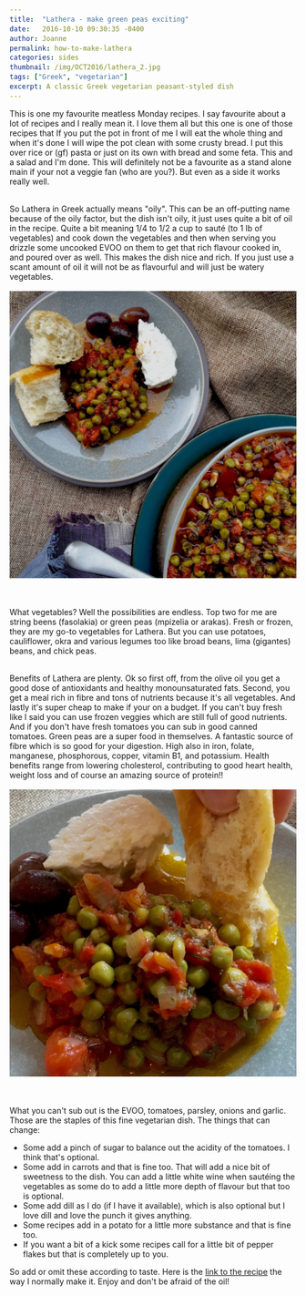 ```yaml
---
title:  "Lathera - make green peas exciting"
date:   2016-10-10 09:30:35 -0400
author: Joanne
permalink: how-to-make-lathera
categories: sides
thumbnail: /img/OCT2016/lathera_2.jpg
tags: ["Greek", "vegetarian"]
excerpt: A classic Greek vegetarian peasant-styled dish
---
```


This is one my favourite meatless Monday recipes. I say favourite about a lot of recipes and I really mean it. I love them all but this one is one of those recipes that If you put the pot in front of me I will eat the whole thing and when it's done I will wipe the pot clean with some crusty bread.  I put this over rice or (gf) pasta or just on its own with bread and some feta. This and a salad and I'm done. This will definitely not be a favourite as a stand alone main if your not a veggie fan (who are you?). But even as a side it works really well.
<br><br>

So Lathera in Greek actually means "oily". This can be an off-putting name because of the oily factor, but the dish isn't oily, it just uses quite a bit of oil in the recipe. Quite a bit meaning 1/4 to 1/2 a cup to sauté (to 1 lb of vegetables) and cook down the vegetables and then when serving you drizzle some uncooked EVOO on them to get that rich flavour cooked in, and poured over as well. This makes the dish nice and rich. If you just use a scant amount of oil it will not be as flavourful and will just be watery vegetables.
<br>
<br>
![Lathera](/img/OCT2016/lathera.jpg)  
<br>
<br>

What vegetables? Well the possibilities are endless. Top two for me are string beens (fasolakia) or green peas (mpizelia or arakas). Fresh or frozen, they are my go-to vegetables for Lathera.
But you can use potatoes, cauliflower, okra and various legumes too like broad beans, lima (gigantes) beans, and chick peas.
<br><br>

Benefits of Lathera are plenty. Ok so first off, from the olive oil you get a good dose of antioxidants and healthy monounsaturated fats. Second, you get a meal rich in fibre and tons of nutrients because it's all vegetables. And lastly it's super cheap to make if your on a budget. If you can't buy fresh like I said you can use frozen veggies which are still full of good nutrients. And if you don't have fresh tomatoes you can sub in good canned tomatoes. Green peas are a super food in themselves.  A fantastic source of fibre which is so good for your digestion. High also in iron, folate, manganese, phosphorous, copper, vitamin B1, and potassium. Health benefits range from lowering cholesterol, contributing to good heart health, weight loss and of course an amazing source of protein!!
<br>
<br>
![Lathera](/img/OCT2016/lathera_3.jpg)  
<br>
<br>

What you can't sub out is the EVOO, tomatoes, parsley, onions and garlic. Those are the staples of this fine vegetarian dish.
The things that can change:
<br>

* Some add a pinch of sugar to balance out the acidity of the tomatoes. I think that's optional.  
* Some add in carrots and that is fine too. That will add a nice bit of sweetness to the dish. You can add a little white wine when sautéing the vegetables as some do to add a little more depth of flavour but that too is optional.  
* Some add dill as I do (if I have it available), which is also optional but I love dill and love the punch it gives anything.
* Some recipes add in a potato for a little more substance and that is fine too.
* If you want a bit of a kick some recipes call for a little bit of pepper flakes but that is completely up to you.

So add or omit these according to taste. Here is the [link to the recipe](http://oliveandmango.com/lathera) the way I normally make it.
Enjoy and don't be afraid of the oil!

